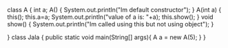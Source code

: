 class A
{
	int a;
	A()
	{
		System.out.println("Im default constructor");
	}
	A(int a)
	{
		this();
		this.a=a;
		System.out.println("value of a is: "+a);
		this.show();
	}
	void show()
	{
		System.out.println("Im called using this but not using object");
	}
	
}
class Jala 
{
	public static void main(String[] args){ 
			 A a = new A(5);
	}
}
